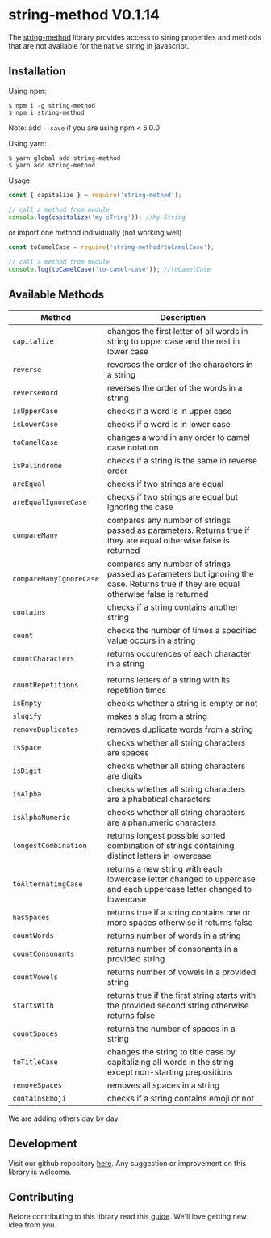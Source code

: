# string-method V0.1.14

The [string-method](https://github.com/oreste-abizera/string-method) library provides access to string properties and methods that are not available for the native string in javascript.

## Installation

Using npm:

```shell
$ npm i -g string-method
$ npm i string-method
```

Note: add `--save` if you are using npm < 5.0.0

Using yarn:

```shell
$ yarn global add string-method
$ yarn add string-method
```

Usage:

```js
const { capitalize } = require('string-method');

// call a method from module
console.log(capitalize('my sTring')); //My String
```

or import one method individually (not working well)

```js
const toCamelCase = require('string-method/toCamelCase');

// call a method from module
console.log(toCamelCase('to-camel-case')); //toCamelCase
```

## Available Methods

| Method                  | Description                                                                                                                           |
| ----------------------- | ------------------------------------------------------------------------------------------------------------------------------------- |
| `capitalize`            | changes the first letter of all words in string to upper case and the rest in lower case                                              |
| `reverse`               | reverses the order of the characters in a string                                                                                      |
| `reverseWord`           | reverses the order of the words in a string                                                                                           |
| `isUpperCase`           | checks if a word is in upper case                                                                                                     |
| `isLowerCase`           | checks if a word is in lower case                                                                                                     |
| `toCamelCase`           | changes a word in any order to camel case notation                                                                                    |
| `isPalindrome`          | checks if a string is the same in reverse order                                                                                       |
| `areEqual`              | checks if two strings are equal                                                                                                       |
| `areEqualIgnoreCase`    | checks if two strings are equal but ignoring the case                                                                                 |
| `compareMany`           | compares any number of strings passed as parameters. Returns true if they are equal otherwise false is returned                       |
| `compareManyIgnoreCase` | compares any number of strings passed as parameters but ignoring the case. Returns true if they are equal otherwise false is returned |
| `contains`              | checks if a string contains another string                                                                                            |
| `count`                 | checks the number of times a specified value occurs in a string                                                                       |
| `countCharacters`       | returns occurences of each character in a string                                                                                      |
|                         |
| `countRepetitions`      | returns letters of a string with its repetition times                                                                                 |
| `isEmpty`               | checks whether a string is empty or not                                                                                               |
| `slugify`               | makes a slug from a string                                                                                                            |
| `removeDuplicates`      | removes duplicate words from a string                                                                                                 |
| `isSpace`               | checks whether all string characters are spaces                                                                                       |
| `isDigit`               | checks whether all string characters are digits                                                                                       |
| `isAlpha`               | checks whether all string characters are alphabetical characters                                                                      |
| `isAlphaNumeric`        | checks whether all string characters are alphanumeric characters                                                                      |
| `longestCombination`    | returns longest possible sorted combination of strings containing distinct letters in lowercase                                       |
| `toAlternatingCase`     | returns a new string with each lowercase letter changed to uppercase and each uppercase letter changed to lowercase                   |
| `hasSpaces`             | returns true if a string contains one or more spaces otherwise it returns false                                                       |
| `countWords`            | returns number of words in a string                                                                                                   |
| `countConsonants`       | returns number of consonants in a provided string                                                                                     |
| `countVowels`           | returns number of vowels in a provided string                                                                                         |
| `startsWith`            | returns true if the first string starts with the provided second string otherwise returns false                                       |
| `countSpaces`           | returns the number of spaces in a string                                                                                              |
| `toTitleCase`           | changes the string to title case by capitalizing all words in the string except non-starting prepositions                             |
| `removeSpaces`          | removes all spaces in a string                                                                                                        |
| `containsEmoji`         | checks if a string contains emoji or not                                                                                              |

We are adding others day by day.

## Development

Visit our github repository [here](https://github.com/oreste-abizera/string-method). Any suggestion or improvement on this library is welcome.

## Contributing

Before contributing to this library read this [guide](https://github.com/oreste-abizera/string-method/blob/main/CONTRIBUTING.md). We'll love getting new idea from you.
